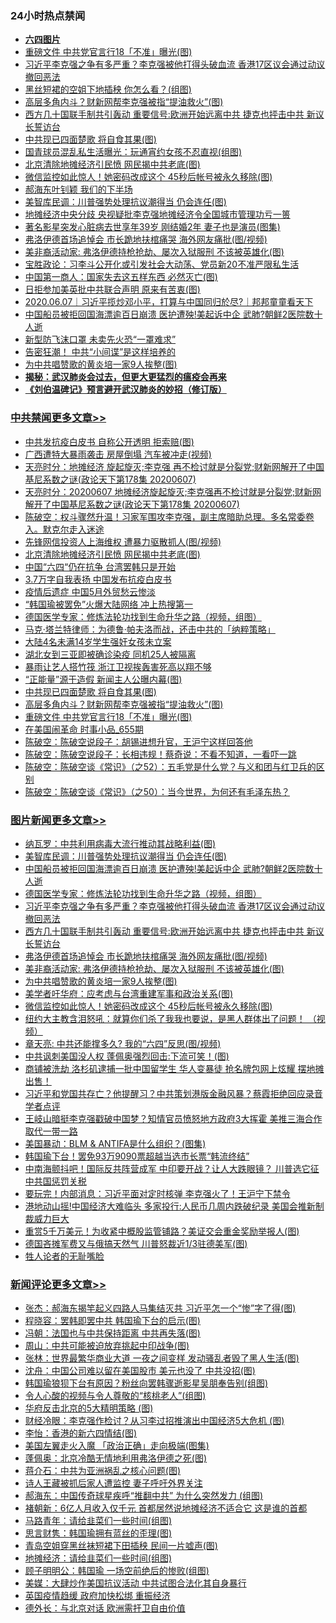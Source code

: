 <div class="catlist">
<h3>24小时热点禁闻</h3>
<ul>
<li><b><a href="64photo" target="_blank">六四图片</a></b></li>
<li><a href="https://github.com/fqnews/bnews/blob/master/cbnews/20200607/1341175.md">重磅文件 中共党官言行18「不准」曝光(图)</a></li>
<li><a href="https://github.com/fqnews/bnews/blob/master/topimagenews/20200607/1341233.md">习近平李克强之争有多严重？李克强被他打得头破血流 香港17区议会通过动议撤回恶法</a></li>
<li><a href="https://github.com/fqnews/bnews/blob/master/cnnews/20200607/1341186.md">黑丝短裙的空姐下地插秧 你怎么看？(组图)</a></li>
<li><a href="https://github.com/fqnews/bnews/blob/master/cbnews/20200607/1341206.md">高层多角内斗？财新网帮李克强被指“提油救火”(图)</a></li>
<li><a href="https://github.com/fqnews/bnews/blob/master/topimagenews/20200607/1341208.md">西方几十国联手制共引轰动 重要信号:欧洲开始远离中共 捷克也抨击中共 新议长誓访台</a></li>
<li><a href="https://github.com/fqnews/bnews/blob/master/cbnews/20200607/1341207.md">中共现已四面楚歌 将自食其果(图)</a></li>
<li><a href="https://github.com/fqnews/bnews/blob/master/sports/20200607/1341188.md">国青球员混乱私生活曝光：玩通宵约女孩不忍直视(组图)</a></li>
<li><a href="https://github.com/fqnews/bnews/blob/master/cbnews/20200608/1341361.md">北京清除地摊经济引民愤 网民揭中共老底(图)</a></li>
<li><a href="https://github.com/fqnews/bnews/blob/master/topimagenews/20200607/1341078.md">微信监控如此惊人！她密码改成这个 45秒后帐号被永久移除(图)</a></li>
<li><a href="https://github.com/fqnews/bnews/blob/master/ssgc/20200607/1341274.md">郝海东叶钊颖 我们的下半场</a></li>
<li><a href="https://github.com/fqnews/bnews/blob/master/topimagenews/20200608/1341320.md">美智库民调：川普强势处理抗议潮得当 仍会连任(图)</a></li>
<li><a href="https://github.com/fqnews/bnews/blob/master/headline/20200607/1341203.md">地摊经济中央分歧 央视疑批李克强地摊经济令全国城市管理功亏一篑</a></li>
<li><a href="https://github.com/fqnews/bnews/blob/master/yule/20200608/1341313.md">著名影星突发心脏病去世享年39岁 刚结婚2年 妻子也是演员(图集)</a></li>
<li><a href="https://github.com/fqnews/bnews/blob/master/topimagenews/20200607/1341168.md">弗洛伊德首场追悼会 市长跪地扶棺痛哭 海外网友痛批(图/视频)</a></li>
<li><a href="https://github.com/fqnews/bnews/blob/master/topimagenews/20200607/1341162.md">美非裔活动家: 弗洛伊德持枪抢劫、屡次入狱服刑 不该被英雄化(图)</a></li>
<li><a href="https://github.com/fqnews/bnews/blob/master/bannedvideo/20200608/1341306.md">宝胜政论：习李斗公开化或引发社会大动荡、党员新20不准严限私生活</a></li>
<li><a href="https://github.com/fqnews/bnews/blob/master/lifebaike/20200607/1341228.md">中国第一商人：国家失去这五样东西 必然灭亡(图)</a></li>
<li><a href="https://github.com/fqnews/bnews/blob/master/worldnews/20200608/1341336.md">日拒参加美英批中共联合声明 原来有苦衷(图)</a></li>
<li><a href="https://github.com/fqnews/bnews/blob/master/taiwannews/20200607/1341195.md">2020.06.07｜习近平揽炒邓小平，打算与中国同归於尽?｜邦邦童童看天下</a></li>
<li><a href="https://github.com/fqnews/bnews/blob/master/topimagenews/20200607/1341284.md">中国船员被拒回国海漂逾百日崩溃 医护遭殃!美起诉中企 武肺?朝鲜2医院数十人逝</a></li>
<li><a href="https://github.com/fqnews/bnews/blob/master/cnnews/20200607/1341220.md">新型防飞沫口罩 未卖先火恐“一罩难求”</a></li>
<li><a href="https://github.com/fqnews/bnews/blob/master/cnnews/20200607/1341229.md">告密狂潮！ 中共“小间谍”是这样培养的</a></li>
<li><a href="https://github.com/fqnews/bnews/blob/master/topimagenews/20200607/1341161.md">为中共唱赞歌的黄炎培一家9人挨整(图)</a></li>
<li><b><a href="https://github.com/fqnews/bnews/blob/master/comments/20200211/1275071.md" target="_blank">揭秘：武汉肺炎会过去，但更大更猛烈的瘟疫会再来</a></b></li>
<li><b><a href="https://github.com/fqnews/bnews/blob/master/comments/20200207/1272816.md" target="_blank">《刘伯温碑记》预言避开武汉肺炎的妙招（修订版）</a></b></li>
</ul>
</div>

<div class="catlist">
<h3><a href="https://github.com/fqnews/bnews/blob/master/cbnews/" target="_blank">中共禁闻</a><span><a href="https://github.com/fqnews/bnews/blob/master/cbnews/" target="_blank" rel="nofollow">更多文章>></a></span></h3>
<ul>
<li><a href="https://github.com/fqnews/bnews/blob/master/cbnews/20200608/1341426.md" target="_blank">中共发抗疫白皮书 自称公开透明 拒索赔(图)</a></li>
<li><a href="https://github.com/fqnews/bnews/blob/master/cbnews/20200608/1341425.md" target="_blank">广西遭特大暴雨袭击 房屋倒塌 汽车被冲走(视频)</a></li>
<li><a href="https://github.com/fqnews/bnews/blob/master/cbnews/20200608/1341391.md" target="_blank">天亮时分：地摊经济 旋起旋灭;李克强 再不检讨就是分裂党;财新网解开了中国基尼系数之谜(政论天下第178集 20200607)</a></li>
<li><a href="https://github.com/fqnews/bnews/blob/master/cbnews/20200608/1341384.md" target="_blank">天亮时分：20200607 地摊经济旋起旋灭;李克强再不检讨就是分裂党;财新网解开了中国基尼系数之谜(政论天下第178集 20200607)</a></li>
<li><a href="https://github.com/fqnews/bnews/blob/master/cbnews/20200608/1341381.md" target="_blank">陈破空：权斗骤然升温！习家军围攻李克强，副主席暗助总理。多名常委卷入。默克尔走入迷途</a></li>
<li><a href="https://github.com/fqnews/bnews/blob/master/cbnews/20200608/1341371.md" target="_blank">先锋网信投资人上海维权 遭暴力驱散抓人(图/视频)</a></li>
<li><a href="https://github.com/fqnews/bnews/blob/master/cbnews/20200608/1341361.md" target="_blank">北京清除地摊经济引民愤 网民揭中共老底(图)</a></li>
<li><a href="https://github.com/fqnews/bnews/blob/master/cbnews/20200607/1341293.md" target="_blank">中国“六四“仍在抗争 台湾罢韩只是开始</a></li>
<li><a href="https://github.com/fqnews/bnews/blob/master/cbnews/20200607/1341292.md" target="_blank">3.7万字自我表扬 中国发布抗疫白皮书</a></li>
<li><a href="https://github.com/fqnews/bnews/blob/master/cbnews/20200607/1341278.md" target="_blank">疫情后遗症 中国5月外贸愁云惨淡</a></li>
<li><a href="https://github.com/fqnews/bnews/blob/master/cbnews/20200607/1341276.md" target="_blank">“韩国瑜被罢免”火爆大陆网络 冲上热搜第一</a></li>
<li><a href="https://github.com/fqnews/bnews/blob/master/comments/20200607/783186.md" target="_blank">德国医学专家：修炼法轮功找到生命升华之路（视频，组图）</a></li>
<li><a href="https://github.com/fqnews/bnews/blob/master/cbnews/20200607/1340904.md" target="_blank">马克·塔兰特律师：为德鲁·帕夫洛而战，还击中共的「纳粹策略」</a></li>
<li><a href="https://github.com/fqnews/bnews/blob/master/cbnews/20200607/1341225.md" target="_blank">大陆4名未满14岁学生强奸女孩未立案</a></li>
<li><a href="https://github.com/fqnews/bnews/blob/master/cbnews/20200607/1341224.md" target="_blank">湖北女到三亚即被确诊染疫 同机25人被隔离</a></li>
<li><a href="https://github.com/fqnews/bnews/blob/master/cbnews/20200607/1341223.md" target="_blank">暴雨让艺人搭竹筏 浙江卫视挨轰害死高以翔不够</a></li>
<li><a href="https://github.com/fqnews/bnews/blob/master/cbnews/20200607/1341211.md" target="_blank">“正能量”源于造假 新闻主人公曝内幕(图)</a></li>
<li><a href="https://github.com/fqnews/bnews/blob/master/cbnews/20200607/1341207.md" target="_blank">中共现已四面楚歌 将自食其果(图)</a></li>
<li><a href="https://github.com/fqnews/bnews/blob/master/cbnews/20200607/1341206.md" target="_blank">高层多角内斗？财新网帮李克强被指“提油救火”(图)</a></li>
<li><a href="https://github.com/fqnews/bnews/blob/master/cbnews/20200607/1341175.md" target="_blank">重磅文件 中共党官言行18「不准」曝光(图)</a></li>
<li><a href="https://github.com/fqnews/bnews/blob/master/cbnews/20200607/1341120.md" target="_blank">在美国闹革命 时事小品_655期</a></li>
<li><a href="https://github.com/fqnews/bnews/blob/master/cbnews/20200607/1341019.md" target="_blank">陈破空：陈破空说段子：胡锡进想升官，王沪宁这样回答他</a></li>
<li><a href="https://github.com/fqnews/bnews/blob/master/cbnews/20200607/1341018.md" target="_blank">陈破空：陈破空说段子：长相违规！蔡奇说：不看不知道，一看吓一跳</a></li>
<li><a href="https://github.com/fqnews/bnews/blob/master/cbnews/20200607/1341017.md" target="_blank">陈破空：陈破空谈《常识》（之52）：五毛党是什么党？与义和团与红卫兵的区别</a></li>
<li><a href="https://github.com/fqnews/bnews/blob/master/cbnews/20200607/1341016.md" target="_blank">陈破空：陈破空谈《常识》（之50）：当今世界，为何还有毛泽东热？</a></li>

</ul>
</div>
<div class="catlist">
<h3><a href="https://github.com/fqnews/bnews/blob/master/topimagenews/" target="_blank">图片新闻</a><span><a href="https://github.com/fqnews/bnews/blob/master/topimagenews/" target="_blank" rel="nofollow">更多文章>></a></span></h3>
<ul>
<li><a href="https://github.com/fqnews/bnews/blob/master/topimagenews/20200608/1341452.md" target="_blank">纳瓦罗：中共利用病毒大流行推动其战略利益(图)</a></li>
<li><a href="https://github.com/fqnews/bnews/blob/master/topimagenews/20200608/1341320.md" target="_blank">美智库民调：川普强势处理抗议潮得当 仍会连任(图)</a></li>
<li><a href="https://github.com/fqnews/bnews/blob/master/topimagenews/20200607/1341284.md" target="_blank">中国船员被拒回国海漂逾百日崩溃 医护遭殃!美起诉中企 武肺?朝鲜2医院数十人逝</a></li>
<li><a href="https://github.com/fqnews/bnews/blob/master/comments/20200607/783186.md" target="_blank">德国医学专家：修炼法轮功找到生命升华之路（视频，组图）</a></li>
<li><a href="https://github.com/fqnews/bnews/blob/master/topimagenews/20200607/1341233.md" target="_blank">习近平李克强之争有多严重？李克强被他打得头破血流 香港17区议会通过动议撤回恶法</a></li>
<li><a href="https://github.com/fqnews/bnews/blob/master/topimagenews/20200607/1341208.md" target="_blank">西方几十国联手制共引轰动 重要信号:欧洲开始远离中共 捷克也抨击中共 新议长誓访台</a></li>
<li><a href="https://github.com/fqnews/bnews/blob/master/topimagenews/20200607/1341168.md" target="_blank">弗洛伊德首场追悼会 市长跪地扶棺痛哭 海外网友痛批(图/视频)</a></li>
<li><a href="https://github.com/fqnews/bnews/blob/master/topimagenews/20200607/1341162.md" target="_blank">美非裔活动家: 弗洛伊德持枪抢劫、屡次入狱服刑 不该被英雄化(图)</a></li>
<li><a href="https://github.com/fqnews/bnews/blob/master/topimagenews/20200607/1341161.md" target="_blank">为中共唱赞歌的黄炎培一家9人挨整(图)</a></li>
<li><a href="https://github.com/fqnews/bnews/blob/master/topimagenews/20200607/1341090.md" target="_blank">美学者吁华府：应考虑与台湾重建军事和政治关系(图)</a></li>
<li><a href="https://github.com/fqnews/bnews/blob/master/topimagenews/20200607/1341078.md" target="_blank">微信监控如此惊人！她密码改成这个 45秒后帐号被永久移除(图)</a></li>
<li><a href="https://github.com/fqnews/bnews/blob/master/topimagenews/20200607/1341008.md" target="_blank">纽约大主教含泪怒吼：就算你们杀了我我也要说，是黑人群体出了问题！ （视频）</a></li>
<li><a href="https://github.com/fqnews/bnews/blob/master/comments/20200607/1341003.md" target="_blank">章天亮: 中共还能撑多久? 我的“六四”反思(图/视频)</a></li>
<li><a href="https://github.com/fqnews/bnews/blob/master/topimagenews/20200607/1340985.md" target="_blank">中共讽刺美国没人权 蓬佩奥强烈回击:下流可笑！(图)</a></li>
<li><a href="https://github.com/fqnews/bnews/blob/master/topimagenews/20200607/1340815.md" target="_blank">商铺被洗劫 洛杉矶逮捕一批中国留学生 华人变暴徒 抢名牌包网上炫耀 摆地摊出售！</a></li>
<li><a href="https://github.com/fqnews/bnews/blob/master/topimagenews/20200607/1340796.md" target="_blank">习近平和党国共存亡？他提醒习？中共策划港版金融风暴？蔡霞拒绝回应录音 学者点评</a></li>
<li><a href="https://github.com/fqnews/bnews/blob/master/topimagenews/20200607/1340781.md" target="_blank">王岐山暗挺李克强戳破中国梦？知情官员愤怒地方政府3大挥霍 美推三海合作取代一带一路</a></li>
<li><a href="https://github.com/fqnews/bnews/blob/master/topimagenews/20200606/1340740.md" target="_blank">美国暴动：BLM &#038; ANTIFA是什么组织？(图集)</a></li>
<li><a href="https://github.com/fqnews/bnews/blob/master/topimagenews/20200606/1340735.md" target="_blank">韩国瑜下台！罢免93万9090票超越当选市长票“韩流终结”</a></li>
<li><a href="https://github.com/fqnews/bnews/blob/master/topimagenews/20200606/1340727.md" target="_blank">中南海颤抖吧！国际反共阵营成军 中印要开战？让人大跌眼镜？ 川普选它征中共国惩罚关税</a></li>
<li><a href="https://github.com/fqnews/bnews/blob/master/topimagenews/20200606/1340712.md" target="_blank">要玩完！内部消息：习近平面对定时核弹 李克强火了！王沪宁下禁令</a></li>
<li><a href="https://github.com/fqnews/bnews/blob/master/topimagenews/20200606/1340690.md" target="_blank">港地动山摇!中国经济大难临头 多家投行:人民币几周内跌破纪录 美国会推新制裁威力巨大</a></li>
<li><a href="https://github.com/fqnews/bnews/blob/master/topimagenews/20200606/1340643.md" target="_blank">重赏5千万美元！为收紧中概股监管铺路？美证交会重金奖励举报人(图)</a></li>
<li><a href="https://github.com/fqnews/bnews/blob/master/topimagenews/20200606/1340633.md" target="_blank">德国吝摊军费又与俄搞天然气 川普怒裁近1/3驻德美军(图)</a></li>
<li><a href="https://github.com/fqnews/bnews/blob/master/comments/20200606/783250.md" target="_blank">牲人论者的无耻嘴脸</a></li>

</ul>
</div>
<div class="catlist">
<h3><a href="https://github.com/fqnews/bnews/blob/master/comments/" target="_blank">新闻评论</a><span><a href="https://github.com/fqnews/bnews/blob/master/comments/" target="_blank" rel="nofollow">更多文章>></a></span></h3>
<ul>
<li><a href="https://github.com/fqnews/bnews/blob/master/comments/20200608/1341468.md" target="_blank">张杰：郝海东揭竿起义四路人马集结灭共 习近平怎一个“惨”字了得(图)</a></li>
<li><a href="https://github.com/fqnews/bnews/blob/master/comments/20200608/1341467.md" target="_blank">程晓容：罢韩即罢中共 韩国瑜下台的启示(图)</a></li>
<li><a href="https://github.com/fqnews/bnews/blob/master/comments/20200608/1341466.md" target="_blank">冯朝：法国也与中共保持距离 中共再失落(图)</a></li>
<li><a href="https://github.com/fqnews/bnews/blob/master/comments/20200608/1341465.md" target="_blank">周山：中共可能被迫放弃挑起中印战争(图)</a></li>
<li><a href="https://github.com/fqnews/bnews/blob/master/comments/20200608/1341464.md" target="_blank">张林：世界最繁华商业大道 一夜之间变样 发动骚乱者毁了黑人生活(图)</a></li>
<li><a href="https://github.com/fqnews/bnews/blob/master/comments/20200608/1341459.md" target="_blank">沈舟：中国公司难以留在美国股市 美元也没了 中共没招(图)</a></li>
<li><a href="https://github.com/fqnews/bnews/blob/master/comments/20200608/1341458.md" target="_blank">韩国瑜狼狈下台有原因？粉丝向罢韩骤逝影星吴朋奉告别(组图)</a></li>
<li><a href="https://github.com/fqnews/bnews/blob/master/comments/20200608/1341438.md" target="_blank">令人心酸的视频与令人尊敬的“核桃老人”(组图)</a></li>
<li><a href="https://github.com/fqnews/bnews/blob/master/comments/20200608/1341429.md" target="_blank">华府反击北京的5大精明策略 (图)</a></li>
<li><a href="https://github.com/fqnews/bnews/blob/master/comments/20200608/1341423.md" target="_blank">财经冷眼：李克强作检讨？从习李过招推演出中国经济5大危机 (图)</a></li>
<li><a href="https://github.com/fqnews/bnews/blob/master/comments/20200608/1341422.md" target="_blank">李怡：香港的新六四情结(图)</a></li>
<li><a href="https://github.com/fqnews/bnews/blob/master/comments/20200608/1341421.md" target="_blank">美国左翼走火入魔 「政治正确」走向极端(图集)</a></li>
<li><a href="https://github.com/fqnews/bnews/blob/master/comments/20200608/1341420.md" target="_blank">蓬佩奥：北京冷酷无情地利用弗洛伊德之死(图)</a></li>
<li><a href="https://github.com/fqnews/bnews/blob/master/comments/20200608/1341418.md" target="_blank">蒋介石：中共为亚洲祸乱之核心问题(图)</a></li>
<li><a href="https://github.com/fqnews/bnews/blob/master/comments/20200608/1341417.md" target="_blank">诗人王藏被抓后家人遭监控   妻子呼吁外界关注</a></li>
<li><a href="https://github.com/fqnews/bnews/blob/master/comments/20200608/1341416.md" target="_blank">郝海东：中国传奇球星疾呼“推翻中共” 为什么突然发力 (组图)</a></li>
<li><a href="https://github.com/fqnews/bnews/blob/master/comments/20200608/1341415.md" target="_blank">褚朝新：6亿人月收入仅千元 首都居然说地摊经济不适合它 这是谁的首都</a></li>
<li><a href="https://github.com/fqnews/bnews/blob/master/comments/20200608/1341411.md" target="_blank">马路青年：请给韭菜们一些时间(组图)</a></li>
<li><a href="https://github.com/fqnews/bnews/blob/master/comments/20200608/1341410.md" target="_blank">思言财隽：韩国瑜拥有蓝丝的歪理(图)</a></li>
<li><a href="https://github.com/fqnews/bnews/blob/master/comments/20200608/1341409.md" target="_blank">青岛空姐穿黑丝袜短裙下田插秧 民间一片嘘声(图)</a></li>
<li><a href="https://github.com/fqnews/bnews/blob/master/comments/20200608/1341408.md" target="_blank">地摊经济：请给韭菜们一些时间(组图)</a></li>
<li><a href="https://github.com/fqnews/bnews/blob/master/comments/20200608/1341401.md" target="_blank">顾子明明公：韩国瑜 一场空前绝后的惨败(组图)</a></li>
<li><a href="https://github.com/fqnews/bnews/blob/master/comments/20200608/1341394.md" target="_blank">美媒：大肆炒作美国抗议活动 中共试图合法化其自身暴行</a></li>
<li><a href="https://github.com/fqnews/bnews/blob/master/comments/20200608/1341388.md" target="_blank">英国疫情趋缓  政府加快松绑 重振经济</a></li>
<li><a href="https://github.com/fqnews/bnews/blob/master/comments/20200608/1341380.md" target="_blank">德外长：与北京对话 欧洲需扞卫自由价值</a></li>

</ul>
</div>
